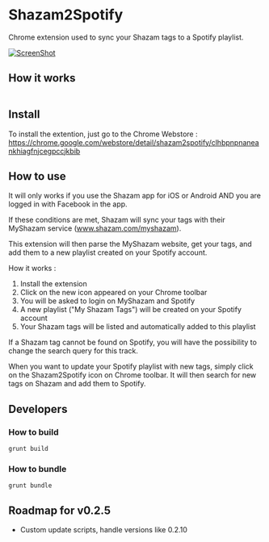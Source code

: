 Shazam2Spotify
=====================

Chrome extension used to sync your Shazam tags to a Spotify playlist.

[![ScreenShot](https://raw.githubusercontent.com/leeroybrun/chrome-shazam2spotify/master/promo_1400x560.png)](http://youtu.be/Zi1VRJqEI0Q)

## How it works

<p align="center"><a href="https://www.youtube.com/watch?v=Zi1VRJqEI0Q"><img src="https://raw.githubusercontent.com/leeroybrun/chrome-shazam2spotify/master/video_screenshot.png" alt=""/></a></p>

## Install

To install the extention, just go to the Chrome Webstore : https://chrome.google.com/webstore/detail/shazam2spotify/clhbpnpnaneankhiagfnjcegpccjkbib

## How to use

It will only works if you use the Shazam app for iOS or Android AND you are logged in with Facebook in the app.

If these conditions are met, Shazam will sync your tags with their MyShazam service (www.shazam.com/myshazam).

This extension will then parse the MyShazam website, get your tags, and add them to a new playlist created on your Spotify account.

How it works :

1. Install the extension
2. Click on the new icon appeared on your Chrome toolbar
3. You will be asked to login on MyShazam and Spotify
4. A new playlist ("My Shazam Tags") will be created on your Spotify account
5. Your Shazam tags will be listed and automatically added to this playlist

If a Shazam tag cannot be found on Spotify, you will have the possibility to change the search query for this track.

When you want to update your Spotify playlist with new tags, simply click on the Shazam2Spotify icon on Chrome toolbar. It will then search for new tags on Shazam and add them to Spotify.

## Developers

### How to build

```
grunt build
```

### How to bundle

```
grunt bundle
```

## Roadmap for v0.2.5

- Custom update scripts, handle versions like 0.2.10